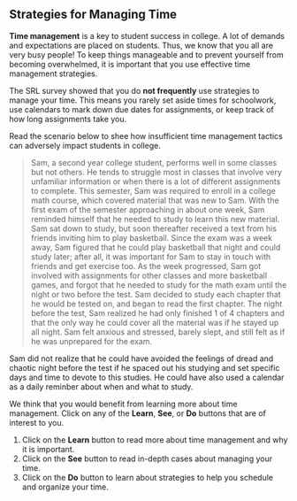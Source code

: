 ## Strategies for Managing Time

**Time management** is a key to student success in college. A lot of demands and expectations are placed on students. Thus, we know that you all are very busy people! To keep things manageable and to prevent yourself from becoming overwhelmed, it is important that you use effective time management strategies.  

The SRL survey showed that you do **not frequently** use strategies to manage your time. This means you rarely set aside times for schoolwork, use calendars to mark down due dates for assignments, or keep track of how long assignments take you.

Read the scenario below to shee how insufficient time management tactics can adversely impact students in college.

> Sam, a second year college student, performs well in some classes but not others. He tends to struggle most in classes that involve very unfamiliar information or when there is a lot of different assignments to complete. This semester, Sam was required to enroll in a college math course, which covered material that was new to Sam. With the first exam of the semester approaching in about one week, Sam reminded himself that he needed to study to learn this new material. Sam sat down to study, but soon thereafter received a text from his friends inviting him to play basketball. Since the exam was a week away, Sam figured that he could play basketball that night and could study later; after all, it was important for Sam to stay in touch with friends and get exercise too. As the week progressed, Sam got involved with assignments for other classes and more basketball games, and forgot that he needed to study for the math exam until the night or two before the test. Sam decided to study each chapter that he would be tested on, and began to read the first chapter. The night before the test, Sam realized he had only finished 1 of 4 chapters and that the only way he could cover all the material was if he stayed up all night. Sam felt anxious and stressed, barely slept, and still felt as if he was unprepared for the exam.

Sam did not realize that he could have avoided the feelings of dread and chaotic night before the test if he spaced out his studying and set specific days and time to devote to this studies. He could have also used a calendar as a daily reminber about when and what to study.   

We think that you would benefit from learning more about time management. Click on any of the **Learn**, **See**, or **Do** buttons that are of interest to you. 

1. Click on the **Learn** button to read more about time management and why it is important.
2. Click on the **See** button to read in-depth cases about managing your time. 
3. Click on the **Do** button to learn about strategies to help you schedule and organize your time.
